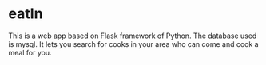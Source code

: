 # eatIn
This is a web app based on Flask framework of Python. The database used is mysql.  It lets you search for cooks in your area who can come and cook a meal for you. 

